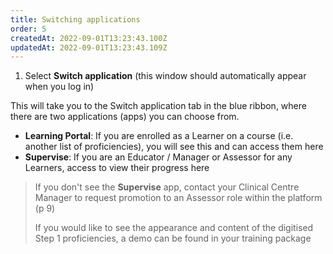 ```yaml
---
title: Switching applications
order: 5
createdAt: 2022-09-01T13:23:43.100Z
updatedAt: 2022-09-01T13:23:43.109Z
---
```

1. Select **Switch application** (this window should automatically appear when you log in)​

This will take you to the Switch application tab in the blue ribbon, where there are two applications (apps) you can choose from.​

- **Learning Portal**: If you are enrolled as a Learner on a course (i.e. another list of proficiencies), you will see this and can access them here​
- **Supervise**: If you are an Educator / Manager or Assessor for any Learners, access to view their progress here​

> If you don't see the **Supervise** app, contact your Clinical Centre Manager to request promotion to an Assessor role within the platform (p 9)​
>
> If you would like to see the appearance and content of the digitised Step 1 proficiencies, a demo can be found in your training package​
